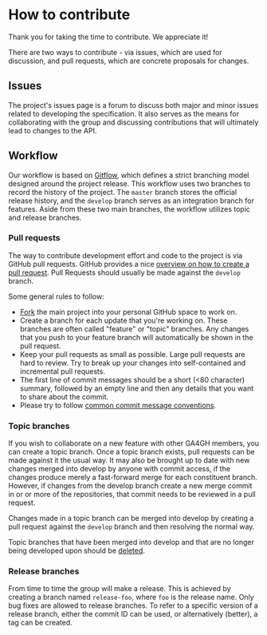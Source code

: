 # How to contribute

Thank you for taking the time to contribute. We appreciate it!

There are two ways to contribute - via issues, which are used for discussion, and pull requests, which are concrete proposals for changes.

## Issues

The project's issues page is a forum to discuss both major and minor issues related to developing the specification. It also serves as the means for collaborating with the group and discussing contributions that will ultimately lead to changes to the API.

## Workflow

Our workflow is based on [Gitflow](https://www.atlassian.com/git/tutorials/comparing-workflows/gitflow-workflow), which defines a strict branching model designed around the project release. This workflow uses two branches to record the history of the project. The `master` branch stores the official release history, and the `develop` branch serves as an integration branch for features. Aside from these two main branches, the workflow utilizes topic and release branches.

### Pull requests

The way to contribute development effort and code to the project is via GitHub pull requests. GitHub provides a nice [overview on how to create a pull request](https://help.github.com/articles/creating-a-pull-request). Pull Requests should usually be made against the `develop` branch.

Some general rules to follow:

- [Fork](https://help.github.com/articles/fork-a-repo) the main project into your personal GitHub space to work on.
- Create a branch for each update that you're working on. These branches are often called "feature" or "topic" branches. Any changes that you push to your feature branch will automatically be shown in the pull request.
- Keep your pull requests as small as possible. Large pull requests are hard to review. Try to break up your changes into self-contained and incremental pull requests.
- The first line of commit messages should be a short (&lt;80 character) summary, followed by an empty line and then any details that you want to share about the commit.
- Please try to follow [common commit message conventions](https://chris.beams.io/posts/git-commit/).

### Topic branches

If you wish to collaborate on a new feature with other GA4GH members, you can create a topic branch. Once a topic branch exists, pull requests can be made against it the usual way. It may also be brought up to date with new changes merged into develop by anyone with commit access, if the changes produce merely a fast-forward merge for each constituent branch. However, if changes from the develop branch create a new merge commit in or or more of the repositories, that commit needs to be reviewed in a pull request.

Changes made in a topic branch can be merged into develop by creating a pull request against the `develop` branch and then resolving the normal way.

Topic branches that have been merged into develop and that are no longer being developed upon should be [deleted](https://github.com/blog/1335-tidying-up-after-pull-requests).

### Release branches

From time to time the group will make a release. This is achieved by creating a branch named `release-foo`, where `foo` is the release name. Only bug fixes are allowed to release branches. To refer to a specific version of a release branch, either the commit ID can be used, or alternatively (better), a tag can be created.
